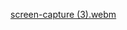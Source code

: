 [screen-capture (3).webm](https://github.com/farahmohap/ToDoApp/assets/78924351/de84676f-d2ff-4021-8828-833e8623fdad)
